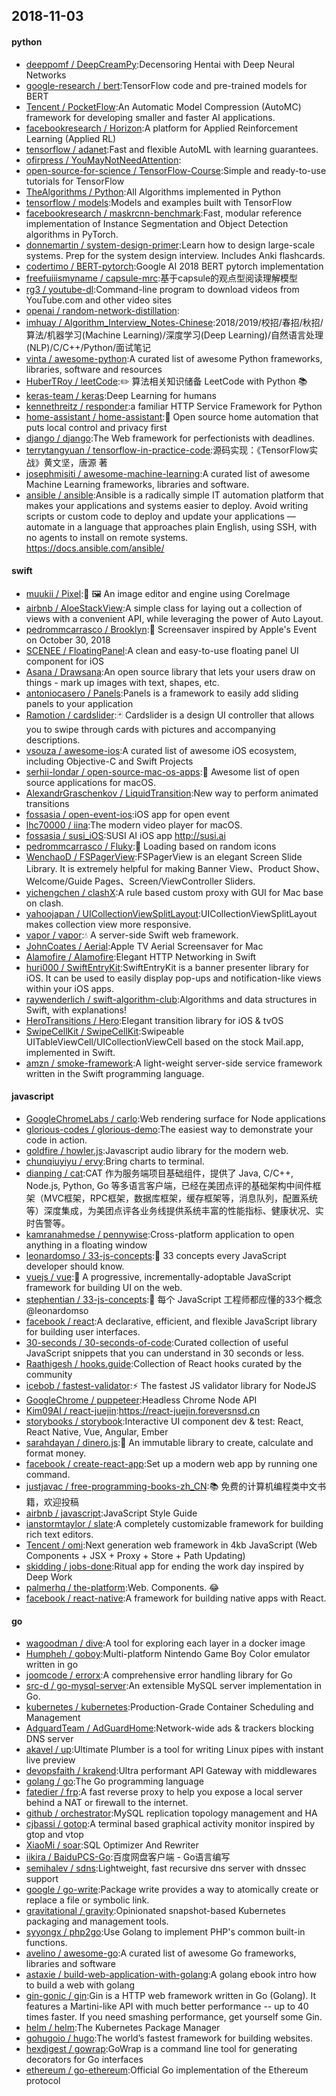 ## 2018-11-03

#### python
* [deeppomf / DeepCreamPy](https://github.com/deeppomf/DeepCreamPy):Decensoring Hentai with Deep Neural Networks
* [google-research / bert](https://github.com/google-research/bert):TensorFlow code and pre-trained models for BERT
* [Tencent / PocketFlow](https://github.com/Tencent/PocketFlow):An Automatic Model Compression (AutoMC) framework for developing smaller and faster AI applications.
* [facebookresearch / Horizon](https://github.com/facebookresearch/Horizon):A platform for Applied Reinforcement Learning (Applied RL)
* [tensorflow / adanet](https://github.com/tensorflow/adanet):Fast and flexible AutoML with learning guarantees.
* [ofirpress / YouMayNotNeedAttention](https://github.com/ofirpress/YouMayNotNeedAttention):
* [open-source-for-science / TensorFlow-Course](https://github.com/open-source-for-science/TensorFlow-Course):Simple and ready-to-use tutorials for TensorFlow
* [TheAlgorithms / Python](https://github.com/TheAlgorithms/Python):All Algorithms implemented in Python
* [tensorflow / models](https://github.com/tensorflow/models):Models and examples built with TensorFlow
* [facebookresearch / maskrcnn-benchmark](https://github.com/facebookresearch/maskrcnn-benchmark):Fast, modular reference implementation of Instance Segmentation and Object Detection algorithms in PyTorch.
* [donnemartin / system-design-primer](https://github.com/donnemartin/system-design-primer):Learn how to design large-scale systems. Prep for the system design interview. Includes Anki flashcards.
* [codertimo / BERT-pytorch](https://github.com/codertimo/BERT-pytorch):Google AI 2018 BERT pytorch implementation
* [freefuiiismyname / capsule-mrc](https://github.com/freefuiiismyname/capsule-mrc):基于capsule的观点型阅读理解模型
* [rg3 / youtube-dl](https://github.com/rg3/youtube-dl):Command-line program to download videos from YouTube.com and other video sites
* [openai / random-network-distillation](https://github.com/openai/random-network-distillation):
* [imhuay / Algorithm_Interview_Notes-Chinese](https://github.com/imhuay/Algorithm_Interview_Notes-Chinese):2018/2019/校招/春招/秋招/算法/机器学习(Machine Learning)/深度学习(Deep Learning)/自然语言处理(NLP)/C/C++/Python/面试笔记
* [vinta / awesome-python](https://github.com/vinta/awesome-python):A curated list of awesome Python frameworks, libraries, software and resources
* [HuberTRoy / leetCode](https://github.com/HuberTRoy/leetCode):✏️
算法相关知识储备 LeetCode with Python
📚
* [keras-team / keras](https://github.com/keras-team/keras):Deep Learning for humans
* [kennethreitz / responder](https://github.com/kennethreitz/responder):a familiar HTTP Service Framework for Python
* [home-assistant / home-assistant](https://github.com/home-assistant/home-assistant):🏡
Open source home automation that puts local control and privacy first
* [django / django](https://github.com/django/django):The Web framework for perfectionists with deadlines.
* [terrytangyuan / tensorflow-in-practice-code](https://github.com/terrytangyuan/tensorflow-in-practice-code):源码实现：《TensorFlow实战》黄文坚，唐源 著
* [josephmisiti / awesome-machine-learning](https://github.com/josephmisiti/awesome-machine-learning):A curated list of awesome Machine Learning frameworks, libraries and software.
* [ansible / ansible](https://github.com/ansible/ansible):Ansible is a radically simple IT automation platform that makes your applications and systems easier to deploy. Avoid writing scripts or custom code to deploy and update your applications — automate in a language that approaches plain English, using SSH, with no agents to install on remote systems. https://docs.ansible.com/ansible/

#### swift
* [muukii / Pixel](https://github.com/muukii/Pixel):🎨
🖼
An image editor and engine using CoreImage
* [airbnb / AloeStackView](https://github.com/airbnb/AloeStackView):A simple class for laying out a collection of views with a convenient API, while leveraging the power of Auto Layout.
* [pedrommcarrasco / Brooklyn](https://github.com/pedrommcarrasco/Brooklyn):🍎
Screensaver inspired by Apple's Event on October 30, 2018
* [SCENEE / FloatingPanel](https://github.com/SCENEE/FloatingPanel):A clean and easy-to-use floating panel UI component for iOS
* [Asana / Drawsana](https://github.com/Asana/Drawsana):An open source library that lets your users draw on things - mark up images with text, shapes, etc.
* [antoniocasero / Panels](https://github.com/antoniocasero/Panels):Panels is a framework to easily add sliding panels to your application
* [Ramotion / cardslider](https://github.com/Ramotion/cardslider):🃏
Cardslider is a design UI controller that allows you to swipe through cards with pictures and accompanying descriptions.
* [vsouza / awesome-ios](https://github.com/vsouza/awesome-ios):A curated list of awesome iOS ecosystem, including Objective-C and Swift Projects
* [serhii-londar / open-source-mac-os-apps](https://github.com/serhii-londar/open-source-mac-os-apps):🚀
Awesome list of open source applications for macOS.
* [AlexandrGraschenkov / LiquidTransition](https://github.com/AlexandrGraschenkov/LiquidTransition):New way to perform animated transitions
* [fossasia / open-event-ios](https://github.com/fossasia/open-event-ios):iOS app for open event
* [lhc70000 / iina](https://github.com/lhc70000/iina):The modern video player for macOS.
* [fossasia / susi_iOS](https://github.com/fossasia/susi_iOS):SUSI AI iOS app http://susi.ai
* [pedrommcarrasco / Fluky](https://github.com/pedrommcarrasco/Fluky):🎲
Loading based on random icons
* [WenchaoD / FSPagerView](https://github.com/WenchaoD/FSPagerView):FSPagerView is an elegant Screen Slide Library. It is extremely helpful for making Banner View、Product Show、Welcome/Guide Pages、Screen/ViewController Sliders.
* [yichengchen / clashX](https://github.com/yichengchen/clashX):A rule based custom proxy with GUI for Mac base on clash.
* [yahoojapan / UICollectionViewSplitLayout](https://github.com/yahoojapan/UICollectionViewSplitLayout):UICollectionViewSplitLayout makes collection view more responsive.
* [vapor / vapor](https://github.com/vapor/vapor):💧
A server-side Swift web framework.
* [JohnCoates / Aerial](https://github.com/JohnCoates/Aerial):Apple TV Aerial Screensaver for Mac
* [Alamofire / Alamofire](https://github.com/Alamofire/Alamofire):Elegant HTTP Networking in Swift
* [huri000 / SwiftEntryKit](https://github.com/huri000/SwiftEntryKit):SwiftEntryKit is a banner presenter library for iOS. It can be used to easily display pop-ups and notification-like views within your iOS apps.
* [raywenderlich / swift-algorithm-club](https://github.com/raywenderlich/swift-algorithm-club):Algorithms and data structures in Swift, with explanations!
* [HeroTransitions / Hero](https://github.com/HeroTransitions/Hero):Elegant transition library for iOS & tvOS
* [SwipeCellKit / SwipeCellKit](https://github.com/SwipeCellKit/SwipeCellKit):Swipeable UITableViewCell/UICollectionViewCell based on the stock Mail.app, implemented in Swift.
* [amzn / smoke-framework](https://github.com/amzn/smoke-framework):A light-weight server-side service framework written in the Swift programming language.

#### javascript
* [GoogleChromeLabs / carlo](https://github.com/GoogleChromeLabs/carlo):Web rendering surface for Node applications
* [glorious-codes / glorious-demo](https://github.com/glorious-codes/glorious-demo):The easiest way to demonstrate your code in action.
* [goldfire / howler.js](https://github.com/goldfire/howler.js):Javascript audio library for the modern web.
* [chunqiuyiyu / ervy](https://github.com/chunqiuyiyu/ervy):Bring charts to terminal.
* [dianping / cat](https://github.com/dianping/cat):CAT 作为服务端项目基础组件，提供了 Java, C/C++, Node.js, Python, Go 等多语言客户端，已经在美团点评的基础架构中间件框架（MVC框架，RPC框架，数据库框架，缓存框架等，消息队列，配置系统等）深度集成，为美团点评各业务线提供系统丰富的性能指标、健康状况、实时告警等。
* [kamranahmedse / pennywise](https://github.com/kamranahmedse/pennywise):Cross-platform application to open anything in a floating window
* [leonardomso / 33-js-concepts](https://github.com/leonardomso/33-js-concepts):📜
33 concepts every JavaScript developer should know.
* [vuejs / vue](https://github.com/vuejs/vue):🖖
A progressive, incrementally-adoptable JavaScript framework for building UI on the web.
* [stephentian / 33-js-concepts](https://github.com/stephentian/33-js-concepts):📜
每个 JavaScript 工程师都应懂的33个概念 @leonardomso
* [facebook / react](https://github.com/facebook/react):A declarative, efficient, and flexible JavaScript library for building user interfaces.
* [30-seconds / 30-seconds-of-code](https://github.com/30-seconds/30-seconds-of-code):Curated collection of useful JavaScript snippets that you can understand in 30 seconds or less.
* [Raathigesh / hooks.guide](https://github.com/Raathigesh/hooks.guide):Collection of React hooks curated by the community
* [icebob / fastest-validator](https://github.com/icebob/fastest-validator):⚡️
The fastest JS validator library for NodeJS
* [GoogleChrome / puppeteer](https://github.com/GoogleChrome/puppeteer):Headless Chrome Node API
* [Kim09AI / react-juejin](https://github.com/Kim09AI/react-juejin):https://react-juejin.foreversnsd.cn
* [storybooks / storybook](https://github.com/storybooks/storybook):Interactive UI component dev & test: React, React Native, Vue, Angular, Ember
* [sarahdayan / dinero.js](https://github.com/sarahdayan/dinero.js):💸
An immutable library to create, calculate and format money.
* [facebook / create-react-app](https://github.com/facebook/create-react-app):Set up a modern web app by running one command.
* [justjavac / free-programming-books-zh_CN](https://github.com/justjavac/free-programming-books-zh_CN):📚
免费的计算机编程类中文书籍，欢迎投稿
* [airbnb / javascript](https://github.com/airbnb/javascript):JavaScript Style Guide
* [ianstormtaylor / slate](https://github.com/ianstormtaylor/slate):A completely customizable framework for building rich text editors.
* [Tencent / omi](https://github.com/Tencent/omi):Next generation web framework in 4kb JavaScript (Web Components + JSX + Proxy + Store + Path Updating)
* [skidding / jobs-done](https://github.com/skidding/jobs-done):Ritual app for ending the work day inspired by Deep Work
* [palmerhq / the-platform](https://github.com/palmerhq/the-platform):Web. Components.
😂
* [facebook / react-native](https://github.com/facebook/react-native):A framework for building native apps with React.

#### go
* [wagoodman / dive](https://github.com/wagoodman/dive):A tool for exploring each layer in a docker image
* [Humpheh / goboy](https://github.com/Humpheh/goboy):Multi-platform Nintendo Game Boy Color emulator written in go
* [joomcode / errorx](https://github.com/joomcode/errorx):A comprehensive error handling library for Go
* [src-d / go-mysql-server](https://github.com/src-d/go-mysql-server):An extensible MySQL server implementation in Go.
* [kubernetes / kubernetes](https://github.com/kubernetes/kubernetes):Production-Grade Container Scheduling and Management
* [AdguardTeam / AdGuardHome](https://github.com/AdguardTeam/AdGuardHome):Network-wide ads & trackers blocking DNS server
* [akavel / up](https://github.com/akavel/up):Ultimate Plumber is a tool for writing Linux pipes with instant live preview
* [devopsfaith / krakend](https://github.com/devopsfaith/krakend):Ultra performant API Gateway with middlewares
* [golang / go](https://github.com/golang/go):The Go programming language
* [fatedier / frp](https://github.com/fatedier/frp):A fast reverse proxy to help you expose a local server behind a NAT or firewall to the internet.
* [github / orchestrator](https://github.com/github/orchestrator):MySQL replication topology management and HA
* [cjbassi / gotop](https://github.com/cjbassi/gotop):A terminal based graphical activity monitor inspired by gtop and vtop
* [XiaoMi / soar](https://github.com/XiaoMi/soar):SQL Optimizer And Rewriter
* [iikira / BaiduPCS-Go](https://github.com/iikira/BaiduPCS-Go):百度网盘客户端 - Go语言编写
* [semihalev / sdns](https://github.com/semihalev/sdns):Lightweight, fast recursive dns server with dnssec support
* [google / go-write](https://github.com/google/go-write):Package write provides a way to atomically create or replace a file or symbolic link.
* [gravitational / gravity](https://github.com/gravitational/gravity):Opinionated snapshot-based Kubernetes packaging and management tools.
* [syyongx / php2go](https://github.com/syyongx/php2go):Use Golang to implement PHP's common built-in functions.
* [avelino / awesome-go](https://github.com/avelino/awesome-go):A curated list of awesome Go frameworks, libraries and software
* [astaxie / build-web-application-with-golang](https://github.com/astaxie/build-web-application-with-golang):A golang ebook intro how to build a web with golang
* [gin-gonic / gin](https://github.com/gin-gonic/gin):Gin is a HTTP web framework written in Go (Golang). It features a Martini-like API with much better performance -- up to 40 times faster. If you need smashing performance, get yourself some Gin.
* [helm / helm](https://github.com/helm/helm):The Kubernetes Package Manager
* [gohugoio / hugo](https://github.com/gohugoio/hugo):The world’s fastest framework for building websites.
* [hexdigest / gowrap](https://github.com/hexdigest/gowrap):GoWrap is a command line tool for generating decorators for Go interfaces
* [ethereum / go-ethereum](https://github.com/ethereum/go-ethereum):Official Go implementation of the Ethereum protocol

